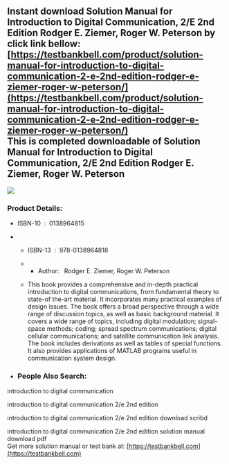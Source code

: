 Instant download **Solution Manual for Introduction to Digital Communication, 2/E 2nd Edition Rodger E. Ziemer, Roger W. Peterson** by click link bellow:  
[https://testbankbell.com/product/solution-manual-for-introduction-to-digital-communication-2-e-2nd-edition-rodger-e-ziemer-roger-w-peterson/](https://testbankbell.com/product/solution-manual-for-introduction-to-digital-communication-2-e-2nd-edition-rodger-e-ziemer-roger-w-peterson/)  
This is completed downloadable of Solution Manual for Introduction to Digital Communication, 2/E 2nd Edition Rodger E. Ziemer, Roger W. Peterson
------------------------------------------------------------------------------------------------------------------------------------------------


![](https://testbankbell.com/wp-content/uploads/2023/05/809-53da360a0fe01.jpg)
### Product Details:


* ISBN-10 ‏ : ‎ 0138964815
* * ISBN-13 ‏ : ‎ 978-0138964818
  * * Author:   Rodger E. Ziemer, Roger W. Peterson
   
  * This book provides a comprehensive and in-depth practical introduction to digital communications, from fundamental theory to state-of the-art material. It incorporates many practical examples of design issues. The book offers a broad perspective through a wide range of discussion topics, as well as basic background material. It covers a wide range of topics, including digital modulation; signal-space methods; coding; spread spectrum communications; digital cellular communications; and satellite communication link analysis. The book includes derivations as well as tables of special functions. It also provides applications of MATLAB programs useful in communication system design.
 
* ### People Also Search:

introduction to digital communication

introduction to digital communication 2/e 2nd edition

introduction to digital communication 2/e 2nd edition download scribd

introduction to digital communication 2/e 2nd edition solution manual download pdf  
 Get more solution manual or test bank at: [https://testbankbell.com](https://testbankbell.com)
